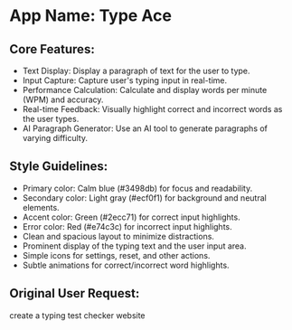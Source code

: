 # **App Name**: Type Ace

## Core Features:

- Text Display: Display a paragraph of text for the user to type.
- Input Capture: Capture user's typing input in real-time.
- Performance Calculation: Calculate and display words per minute (WPM) and accuracy.
- Real-time Feedback: Visually highlight correct and incorrect words as the user types.
- AI Paragraph Generator: Use an AI tool to generate paragraphs of varying difficulty.

## Style Guidelines:

- Primary color: Calm blue (#3498db) for focus and readability.
- Secondary color: Light gray (#ecf0f1) for background and neutral elements.
- Accent color: Green (#2ecc71) for correct input highlights.
- Error color: Red (#e74c3c) for incorrect input highlights.
- Clean and spacious layout to minimize distractions.
- Prominent display of the typing text and the user input area.
- Simple icons for settings, reset, and other actions.
- Subtle animations for correct/incorrect word highlights.

## Original User Request:
create a typing test checker website
  